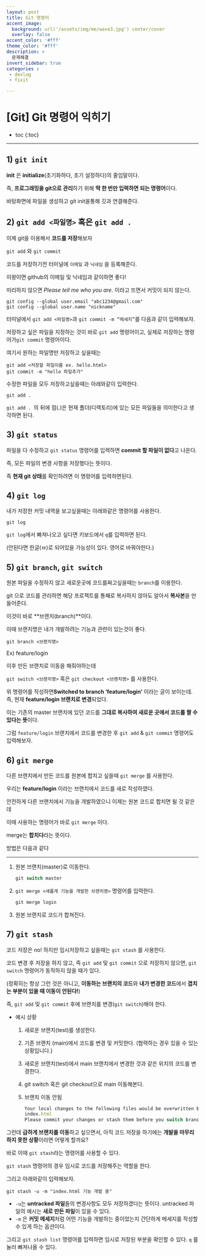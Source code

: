 ```yaml
---
layout: post
title: Git 명령어
accent_image: 
  background: url('/assets/img/me/wave3.jpg') center/cover
  overlay: false
accent_color: '#fff'
theme_color: '#fff'
description: >
  문제해결
invert_sidebar: true
categories :
 - devlog	
 - fixit

---
```


# [Git] Git 명령어 익히기



* toc
{:toc}
---



## 1) `git init`

**init** 은 **initialize**(초기화하다, 초기 설정하다)의 줄임말이다.

즉, **프로그래밍을 git으로 관리**하기 위해 **딱 한 번만 입력하면 되는 명령어**이다.



바탕화면에 파일을 생성하고 git init을통해 깃과 연결해준다.



## 2) `git add <파일명>` 혹은 `git add .`

이제 git을 이용해서 **코드를 저장**해보자

 `git add` 와 `git commit` 



코드를 저장하기전 터미널에 `이메일` 과 `닉네임` 을 등록해준다.

이왕이면 github의 이메일 및 닉네임과 같이하면 좋다!

미리하지 않으면 *Please tell me who you are*. 이라고 뜨면서 커밋이 되지 않는다.

```
git config --global user.email "abc1234@gmail.com"
git config --global user.name "nickname"
```



터미널에서 `git add <파일명>`과 `git commit -m “메세지”`를 다음과 같이 입력해보자.

저장하고 싶은 파일을 지정하는 것이 바로 `git add` 명령어이고, 실제로 저장하는 명령어가`git commit` 명령어이다.



여기서 원하는 파일명만 저장하고 싶을때는

```
git add <저장할 파일이름 ex. hello.html> 
git commit -m "hello 파일추가"
```



수정한 파일을 모두 저장하고싶을때는 아래와같이 입력한다.

``` 
git add .
```

`git add . `의 뒤에 점(.)은 현재 폴더(디렉토리)에 있는 모든 파일들을 의미한다고 생각하면 된다. 



## 3) `git status`

파일을 다 수정하고 `git status` 명령어를 입력하면 **commit 할 파일이 없다**고 나온다. 

즉, 모든 파일의 변경 사항을 저장했다는 뜻이다.

즉 **현재 git 상태**를 확인하려면 이 명령어를 입력하면된다.



## 4) `git log`

내가 저장한 커밋 내역을 보고싶을때는 아래와같은 명령어를 사용한다.

```
git log
```

`git log`에서 빠져나오고 싶다면 키보드에서 `q`를 입력하면 된다.

(안된다면 한글(ㅂ)로 되어있을 가능성이 있다. 영어로 바꿔야한다.)



## 5) `git branch`, `git switch`

원본 파일을 수정하지 않고 새로운곳에 코드를짜고싶을때는 `branch`를 이용한다.

git 으로 코드를 관리하면 해당 프로젝트를 통째로 복사하지 않아도 알아서 **복사본**을 만들어준다.

이것이 바로 **브랜치(branch)**이다.



이때 브랜치명은 내가 개발하려는 기능과 관련이 있는것이 좋다.

```
git branch <브랜치명>
```

Ex) feature/login



이후 만든 브랜치로 이동을 해줘야하는데

`git switch <브랜치명>` 혹은 `git checkout <브랜치명>` 를 사용한다.



위 명령어를 작성하면**Switched to branch ‘feature/login’** 이라는 글이 보이는데. 즉, 현재 **feature/login 브랜치로 변경**되었다.

이는 기존의 master 브랜치에 있던 코드를 **그대로 복사하여 새로운 곳에서 코드를 짤 수 있다는 뜻**이다.



그럼 `feature/login` 브랜치에서 코드를 변경한 후 `git add` & `git commit` 명령어도 입력해보자.





## 6) `git merge`

다른 브랜치에서 만든 코드를 원본에 합치고 싶을때 `git merge` 를 사용한다.

우리는 **feature/login** 이라는 브랜치에서 코드를 새로 작성하였다.

안전하게 다른 브랜치에서 기능을 개발하였으니 이제는 원본 코드로 합치면 될 것 같은데 

이때 사용하는 명령어가 바로 `git merge`  이다.

merge는 **합치다**라는 뜻이다.



방법은 다음과 같다

---

1. 원본 브랜치(master)로 이동한다.

   ```jsx
   git switch master
   ```

2. `git merge <새롭게 기능을 개발한 브랜치명>` 명령어를 입력한다.

   ```jsx
   git merge login
   ```

3. 원본 브랜치로 코드가 합쳐진다.



## 7) `git stash`

코드 저장은 no! 하지만 임시저장하고 싶을때는 `git stash` 를 사용한다.

코드 변경 후 저장을 하지 않고, 즉 `git add` 및 `git commit` 으로 저장하지 않으면, `git switch` 명령어가 동작하지 않을 때가 있다.

(정확히는 항상 그런 것은 아니고, **이동하는 브랜치의 코드**와 **내가 변경한 코드**에서 **겹치는 부분이 있을 때 이동이 안된다!**)

즉, `git add` 및 `git commit` 후에 브랜치를 변경(`git switch`)해야 한다.



- 예시 상황

  1. 새로운 브랜치(test)를 생성한다.

  2. 기존 브랜치 (main)에서 코드를 변경 및 커밋한다. (협력하는 경우 있을 수 있는 상황입니다.)

  3. 새로운 브랜치(test)에서 main 브랜치에서 변경한 것과 같은 위치의 코드를 변경한다.

  4. git switch 혹은 git checkout으로 main 이동해본다.

  5. 브랜치 이동 안됨

     ```jsx
     Your local changes to the following files would be overwritten by checkout: 
     index.html
     Please commit your changes or stash them before you switch branches.
     ```

그런데 **급하게 브랜치를 이동**하고 싶으면서, 아직 코드 저장을 하기에는 **개발을 마무리하지 못한 상황**이라면 어떻게 할까요?

바로 이때 `git stash`라는 명령어를 사용할 수 있다.

`git stash` 명령어의 경우 임시로 코드를 저장해주는 역할을 한다.



그리고 아래와같이 입력해보자.

```
git stash -u -m "index.html 기능 개발 중"
```

- `-u`는 **untracked 파일**들의 변경사항도 모두 저장하겠다는 뜻이다. untracked 파일의 예시는 **새로 만든 파일**이 있을 수 있다.
- `-m` 은 **커밋 메세지**처럼 어떤 기능을 개발하는 중이었는지 간단하게 메세지를 작성할 수 있게 하는 옵션이다.



그리고 `git stash list` 명령어를 입력하면 임시로 저장된 부분을 확인할 수 있다. 	`q` 를 눌러 빠져나올 수 있다.

